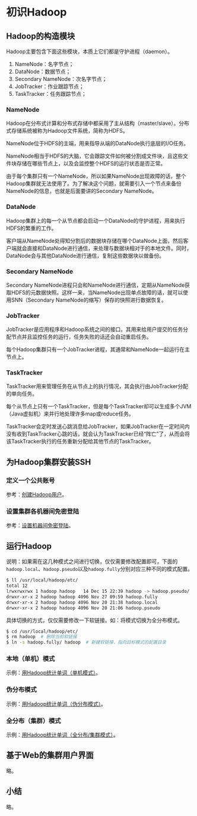# 初识Hadoop

## Hadoop的构造模块

Hadoop主要包含下面这些模块，本质上它们都是守护进程（daemon）。
1. NameNode：名字节点；
2. DataNode：数据节点；
3. Secondary NameNode：次名字节点；
4. JobTracker：作业跟踪节点；
5. TaskTracker：任务跟踪节点；

### NameNode

Hadoop在分布式计算和分布式存储中都采用了主从结构（master/slave）。分布式存储系统被称为Hadoop文件系统，简称为HDFS。

NameNode位于HDFS的主端，用来指导从端的DataNode执行底层的I/O任务。

NameNode相当于HDFS的大脑，它会跟踪文件如何被分割成文件块，且这些文件块存储在哪些节点上，以及会监控整个HDFS的运行状态是否正常。

由于每个集群只有一个NameNode，所以如果NameNode出现故障的话，整个Hadoop集群就无法使用了。为了解决这个问题，就需要引入一个节点来备份NameNode的信息，也就是后面要讲的Secondary NameNode。


### DataNode

Hadoop集群上的每一个从节点都会启动一个DataNode的守护进程，用来执行HDFS的繁重的工作。

客户端从NameNode处得知分割后的数据块存储在哪个DataNode上面，然后客户端就会直接和DataNode进行通信，来处理与数据块相对于的本地文件。同时，DataNode会与其他DataNode进行通信，复制这些数据块以做备份。


### Secondary NameNode

Secondary NameNode进程只会和NameNode进行通信，定期从NameNode获取HDFS的元数据快照。这样一来，当NameNode出现单点故障的话，就可以使用SNN（Secondary NameNode的缩写）保存的快照进行数据恢复。


### JobTracker

JobTracker是应用程序和Hadoop系统之间的接口。其用来给用户提交的任务分配节点并且监控任务的运行，任务失败的话还会自动重启任务。

每个Hadoop集群只有一个JobTracker进程，其通常和NameNode一起运行在主节点上。


### TaskTracker

TaskTracker用来管理任务在从节点上的执行情况，其会执行由JobTracker分配的单向任务。

每个从节点上只有一个TaskTracker，但是每个TaskTracker却可以生成多个JVM（Java虚拟机）来并行地处理许多map或reduce任务。

TaskTracker会定时发送心跳消息给JobTracker，如果JobTracker在一定时间内没有收到TaskTracker心跳的话，就会认为TaskTracker已经“阵亡”了，从而会将该TaskTracker执行的任务重新分配给其他节点的TaskTracker。


## 为Hadoop集群安装SSH

### 定义一个公共账号

参考：[创建Hadoop用户](#docs/install#创建Hadoop用户)。


### 设置集群各机器间免密登陆

参考：[设置机器间免密登陆](#docs/install#设置机器间免密登陆)。


## 运行Hadoop

说明：如果需在这几种模式之间进行切换，仅仅需要修改配置即可，下面的`hadoop.local`、`hadoop.pseudo`以及`hadoop.fully`分别对应三种不同的模式配置。

```bash
$ ll /usr/local/hadoop/etc/
total 12
lrwxrwxrwx 1 hadoop hadoop   14 Dec 15 22:39 hadoop -> hadoop.pseudo/
drwxr-xr-x 2 hadoop hadoop 4096 Nov 27 09:59 hadoop.fully
drwxr-xr-x 2 hadoop hadoop 4096 Nov 20 21:38 hadoop.local
drwxr-xr-x 2 hadoop hadoop 4096 Nov 20 21:06 hadoop.pseudo
```

具体切换的方式，仅仅需要修改一下软链接。如：将模式切换为全分布模式。

```bash
$ cd /usr/local/hadoop/etc/
$ rm hadoop  # 删除当前软链接
$ ln -s hadoop.fully/ hadoop  # 新建软链接，指向目标模式的配置目录
```

### 本地（单机）模式

示例：[用Hadoop统计单词（单机模式）](#docs/hia_wordcount_standalone)。


### 伪分布模式

示例：[用Hadoop统计单词（伪分布模式）](#docs/hia_wordcount_pseudo)。


### 全分布（集群）模式

示例：[用Hadoop统计单词（全分布/集群模式）](#docs/hia_wordcount_cluster)。


## 基于Web的集群用户界面

略。


## 小结

略。
